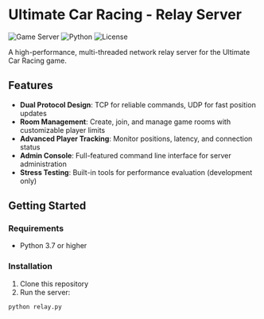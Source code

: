 # Ultimate Car Racing - Relay Server

![Game Server](https://img.shields.io/badge/Game%20Server-Racing-brightgreen)
![Python](https://img.shields.io/badge/Python-3.7%2B-blue)
![License](https://img.shields.io/badge/License-MIT-yellow)

A high-performance, multi-threaded network relay server for the Ultimate Car Racing game.

## Features

- **Dual Protocol Design**: TCP for reliable commands, UDP for fast position updates
- **Room Management**: Create, join, and manage game rooms with customizable player limits
- **Advanced Player Tracking**: Monitor positions, latency, and connection status
- **Admin Console**: Full-featured command line interface for server administration
- **Stress Testing**: Built-in tools for performance evaluation (development only)

## Getting Started

### Requirements
- Python 3.7 or higher

### Installation
1. Clone this repository
2. Run the server:

```bash
python relay.py
